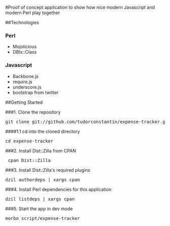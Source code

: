 #Proof of concept application to show how nice modern Javascript and modern Perl play together

##Technologies

### Perl

* Mojolicious
* DBIx::Class

### Javascript

* Backbone.js
* require.js
* underscore.js
* bootstrap from twitter


##Getting Started

###1. Clone the repository
<pre>git clone git://github.com/tudorconstantin/expense-tracker.git</pre>

####1.1 cd into the cloned directory
<pre>cd expense-tracker</pre>

###2. Install Dist::Zilla from CPAN
<pre> cpan Dist::Zilla </pre>

###3. Install Dist::Zilla's required plugins
<pre>dzil authordeps | xargs cpan </pre>

###4. Install Perl dependencies for this application
<pre>dzil listdeps | xargs cpan</pre>

###5. Start the app in dev mode
<pre>morbo script/expense-tracker</pre>

